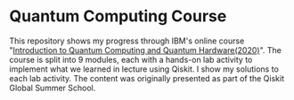 # Quantum Computing Course

This repository shows my progress through IBM's online course "[Introduction to Quantum Computing and Quantum Hardware(2020)](https://qiskit.org/learn/intro-qc-qh/)". The course is split into 9 modules, each with a hands-on lab activity to implement what we learned in lecture using Qiskit. I show my solutions to each lab activity. The content was originally presented as part of the Qiskit Global Summer School.